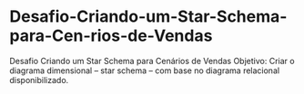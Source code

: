# Desafio-Criando-um-Star-Schema-para-Cen-rios-de-Vendas
Desafio Criando um Star Schema para Cenários de Vendas  Objetivo:  Criar o diagrama dimensional – star schema – com base no diagrama relacional disponibilizado.
